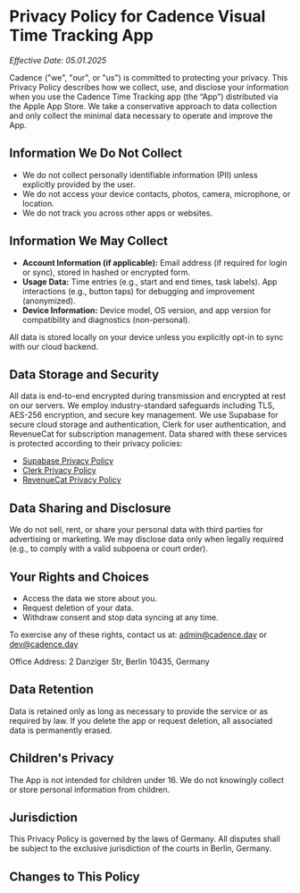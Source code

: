 <div class="legal-bg">

# Privacy Policy for Cadence Visual Time Tracking App

_Effective Date: 05.01.2025_

Cadence ("we", "our", or "us") is committed to protecting your privacy. This Privacy Policy describes how we collect, use, and disclose your information when you use the Cadence Time Tracking app (the “App”) distributed via the Apple App Store. We take a conservative approach to data collection and only collect the minimal data necessary to operate and improve the App.

## Information We Do Not Collect

- We do not collect personally identifiable information (PII) unless explicitly provided by the user.
- We do not access your device contacts, photos, camera, microphone, or location.
- We do not track you across other apps or websites.

## Information We May Collect

- **Account Information (if applicable):** Email address (if required for login or sync), stored in hashed or encrypted form.
- **Usage Data:** Time entries (e.g., start and end times, task labels). App interactions (e.g., button taps) for debugging and improvement (anonymized).
- **Device Information:** Device model, OS version, and app version for compatibility and diagnostics (non-personal).

All data is stored locally on your device unless you explicitly opt-in to sync with our cloud backend.

## Data Storage and Security

All data is end-to-end encrypted during transmission and encrypted at rest on our servers. We employ industry-standard safeguards including TLS, AES-256 encryption, and secure key management. We use Supabase for secure cloud storage and authentication, Clerk for user authentication, and RevenueCat for subscription management. Data shared with these services is protected according to their privacy policies:

- [Supabase Privacy Policy](https://supabase.com/privacy)
- [Clerk Privacy Policy](https://clerk.com/privacy)
- [RevenueCat Privacy Policy](https://www.revenuecat.com/privacy)

## Data Sharing and Disclosure

We do not sell, rent, or share your personal data with third parties for advertising or marketing. We may disclose data only when legally required (e.g., to comply with a valid subpoena or court order).

## Your Rights and Choices

- Access the data we store about you.
- Request deletion of your data.
- Withdraw consent and stop data syncing at any time.

To exercise any of these rights, contact us at: [admin@cadence.day](mailto:admin@cadence.day) or [dev@cadence.day](mailto:dev@cadence.day)

Office Address:
2 Danziger Str, Berlin 10435, Germany

## Data Retention

Data is retained only as long as necessary to provide the service or as required by law. If you delete the app or request deletion, all associated data is permanently erased.

## Children's Privacy

The App is not intended for children under 16. We do not knowingly collect or store personal information from children.

## Jurisdiction
This Privacy Policy is governed by the laws of Germany. All disputes shall be subject to the exclusive jurisdiction of the courts in Berlin, Germany.

## Changes to This Policy

</div>
